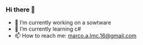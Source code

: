 ### Hi there 👋

- 🔭 I’m currently working on a sowtware
- 🌱 I’m currently learning c#
- 📫 How to reach me: marco.a.lmc.16@gmail.com


<!--
**MarcoLMC/MarcoLMC** is a ✨ _special_ ✨ repository because its `README.md` (this file) appears on your GitHub profile.

Here are some ideas to get you started:


-->
<!--
Coisas aleatorias 
-->
